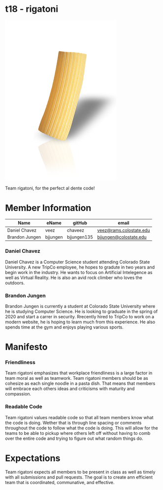# t18 - rigatoni
![Team Picture](/images/rigatoni.png)

Team rigatoni, for the perfect al dente code!

# Member Information
Name | eName | gitHub | email 
---- | ----- | ------ | ----- |
Daniel Chavez | veez | chaveez | veez@rams.colostate.edu
Brandon Jungen | bjjungen | bjjungen135| bjjungen@colostate.edu


### Daniel Chavez
Daniel Chavez is a Computer Science student attending Colorado State University. A new TripCo employee, he hopes to gradute in two years and begin work in the industry. He wants to focus on Artificial Intelegence as well as Virtual Reality. He is also an avid rock climber who loves the outdoors. 

### Brandon Jungen
Brandon Jungen is currently a student at Colorado State University where he is studying Computer Science. He is looking to graduate in the spring of 2020 and start a carrer in security. Rrecently hired to TripCo to work on a modern website, he is hoping to learn much from this experience. He also spends time at the gym and enjoys playing various sports.

# Manifesto
### Friendliness 
  Team rigatoni emphasizes that workplace friendliness is a large factor in team moral as well as teamwork. Team rigatoni members should be as cohesize as each single noodle in a pasta dish. That means that members will embrace each others ideas and criticisms with maturity and compassion.
  
### Readable Code
  Team rigatoni values readable code so that all team members know what the code is doing. Wether that is through line spacing or comments throughout the code to follow what the code is doing. This will allow for the teams to be able to pickup where others left off without having to comb over the entire code and trying to figure out what random things do.
 
# Expectations
  Team rigatoni expects all members to be present in class as well as timely with all submissions and pull requests. The goal is to create ann efficient team that is coordinated, communative, and effective.

